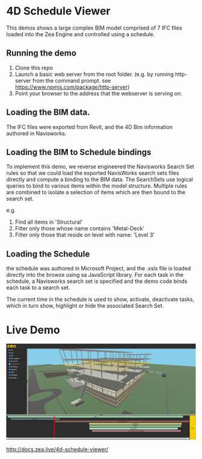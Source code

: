 # 4D Schedule Viewer

This demos shows a large complex BIM model comprised of 7 IFC files loaded into the Zea Engine and controlled using a schedule.

## Running the demo
1. Clone this repo
2. Launch a basic web server from the root folder. (e.g. by running http-server from the command prompt. see https://www.npmjs.com/package/http-server)
3. Point your browser to the address that the webserver is serving on.

## Loading the BIM data.

The IFC files were exported from Revit, and the 4D Bim information authored in Navisworks.

## Loading the BIM to Schedule bindings

To implement this demo, we reverse engineered the Navisworks Search Set rules so that we could load the exported NavisWorks search sets files directly and compute a binding to the BIM data. The SearchSets use logical queries to bind to various items within the model structure. Multiple rules are combined to isolate a selection of items which are then bound to the search set.

e.g.

1. Find all items in 'Structural'
2. Filter only those whose name contains 'Metal-Deck'
3. Filter only those that reside on level with name: 'Level 3'

## Loading the Schedule

the schedule was authored in Microsoft Project, and the .xslx file is loaded directly into the browse using sa JavaScript library. For each task in the schedule, a Navisworks search set is specified and the demo code binds each task to a search set.

The current time in the schedule is used to show, activate, deactivate tasks, which in turn show, highlight or hide the associated Search Set.

# Live Demo

![Live Demo](images/Screenshot.png)

http://docs.zea.live/4d-schedule-viewer/
